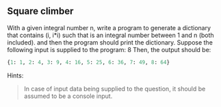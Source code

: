 ## Square climber

With a given integral number n, write a program to generate a dictionary that contains (i, i*i) such that is an integral
number between 1 and n (both included). and then the program should print the dictionary. Suppose the following input is
supplied to the program:
8 Then, the output should be:

```python
{1: 1, 2: 4, 3: 9, 4: 16, 5: 25, 6: 36, 7: 49, 8: 64}
```

Hints:
> In case of input data being supplied to the question, it should be assumed to be a console input.
